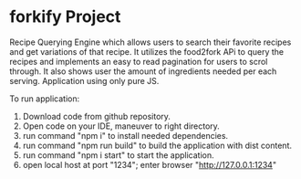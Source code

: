 # forkify Project

Recipe Querying Engine which allows users to search their favorite recipes and get variations of that recipe. It utilizes the food2fork APi to query the recipes and implements an easy to read pagination for users to scrol through. It also shows user the amount of ingredients needed per each serving.  Application using only pure JS.

To run application:
1. Download code from github repository.
2. Open code on your IDE, maneuver to right directory.
3. run command "npm i" to install needed dependencies. 
4. run command "npm run build" to build the application with dist content.
5. run command "npm i start" to start the application.
6. open local host at port "1234"; enter browser "http://127.0.0.1:1234"
